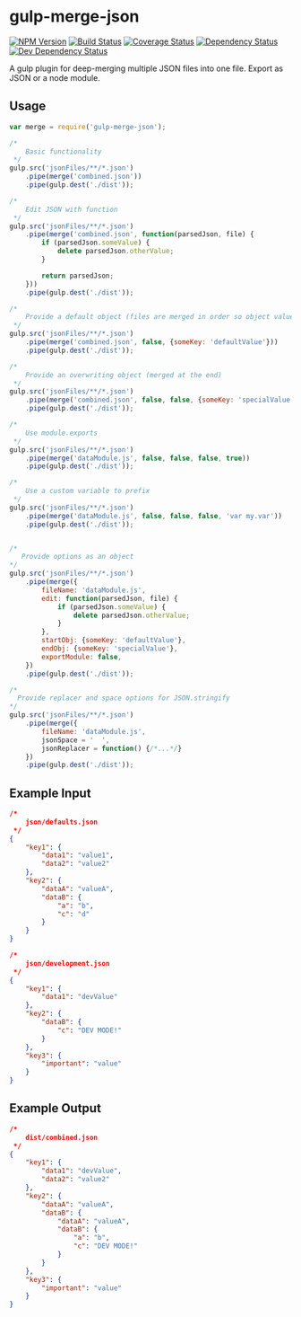 # gulp-merge-json
[![NPM Version](https://badge.fury.io/js/gulp-merge-json.svg)](https://www.npmjs.com/package/gulp-merge-json) [![Build Status](https://travis-ci.org/joshswan/gulp-merge-json.svg?branch=master)](https://travis-ci.org/joshswan/gulp-merge-json) [![Coverage Status](https://coveralls.io/repos/joshswan/gulp-merge-json/badge.svg?branch=master&service=github)](https://coveralls.io/github/joshswan/gulp-merge-json?branch=master) [![Dependency Status](https://david-dm.org/joshswan/gulp-merge-json.svg)](https://david-dm.org/joshswan/gulp-merge-json) [![Dev Dependency Status](https://david-dm.org/joshswan/gulp-merge-json/dev-status.svg)](https://david-dm.org/joshswan/gulp-merge-json#info=devDependencies)

A gulp plugin for deep-merging multiple JSON files into one file. Export as JSON or a node module.

## Usage
```javascript
var merge = require('gulp-merge-json');

/*
	Basic functionality
 */
gulp.src('jsonFiles/**/*.json')
	.pipe(merge('combined.json'))
	.pipe(gulp.dest('./dist'));

/*
	Edit JSON with function
 */
gulp.src('jsonFiles/**/*.json')
	.pipe(merge('combined.json', function(parsedJson, file) {
		if (parsedJson.someValue) {
			delete parsedJson.otherValue;
		}

		return parsedJson;
	}))
	.pipe(gulp.dest('./dist'));

/*
	Provide a default object (files are merged in order so object values will be overwritten)
 */
gulp.src('jsonFiles/**/*.json')
	.pipe(merge('combined.json', false, {someKey: 'defaultValue'}))
	.pipe(gulp.dest('./dist'));

/*
	Provide an overwriting object (merged at the end)
 */
gulp.src('jsonFiles/**/*.json')
	.pipe(merge('combined.json', false, false, {someKey: 'specialValue'}))
	.pipe(gulp.dest('./dist'));

/*
	Use module.exports
 */
gulp.src('jsonFiles/**/*.json')
	.pipe(merge('dataModule.js', false, false, false, true))
	.pipe(gulp.dest('./dist'));

/*
	Use a custom variable to prefix
 */
gulp.src('jsonFiles/**/*.json')
	.pipe(merge('dataModule.js', false, false, false, 'var my.var'))
	.pipe(gulp.dest('./dist'));


/*
   Provide options as an object
*/
gulp.src('jsonFiles/**/*.json')
    .pipe(merge({
        fileName: 'dataModule.js',
        edit: function(parsedJson, file) {
            if (parsedJson.someValue) {
                delete parsedJson.otherValue;
            }
        },
        startObj: {someKey: 'defaultValue'},
        endObj: {someKey: 'specialValue'},
        exportModule: false,
    })
    .pipe(gulp.dest('./dist'));

/*
  Provide replacer and space options for JSON.stringify
*/
gulp.src('jsonFiles/**/*.json')
    .pipe(merge({
        fileName: 'dataModule.js',
        jsonSpace = '  ',
        jsonReplacer = function() {/*...*/}
    })
    .pipe(gulp.dest('./dist'));
```


## Example Input
```JSON
/*
	json/defaults.json
 */
{
	"key1": {
		"data1": "value1",
		"data2": "value2"
	},
	"key2": {
		"dataA": "valueA",
		"dataB": {
			"a": "b",
			"c": "d"
		}
	}
}

/*
	json/development.json
 */
{
	"key1": {
		"data1": "devValue"
	},
	"key2": {
		"dataB": {
			"c": "DEV MODE!"
		}
	},
	"key3": {
		"important": "value"
	}
}
```

## Example Output
```JSON
/*
	dist/combined.json
 */
{
	"key1": {
		"data1": "devValue",
		"data2": "value2"
	},
	"key2": {
		"dataA": "valueA",
		"dataB": {
			"dataA": "valueA",
			"dataB": {
				"a": "b",
				"c": "DEV MODE!"
			}
		}
	},
	"key3": {
		"important": "value"
	}
}
```
